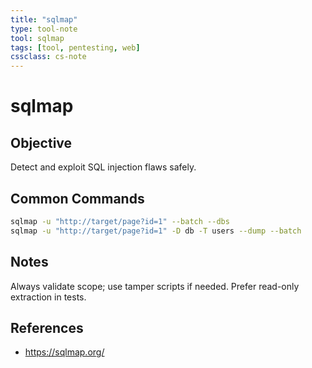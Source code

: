 ```yaml
---
title: "sqlmap"
type: tool-note
tool: sqlmap
tags: [tool, pentesting, web]
cssclass: cs-note
---
```


# sqlmap

## Objective
Detect and exploit SQL injection flaws safely.

## Common Commands
```bash
sqlmap -u "http://target/page?id=1" --batch --dbs
sqlmap -u "http://target/page?id=1" -D db -T users --dump --batch
```

## Notes
Always validate scope; use tamper scripts if needed. Prefer read-only extraction in tests.

## References
- https://sqlmap.org/

